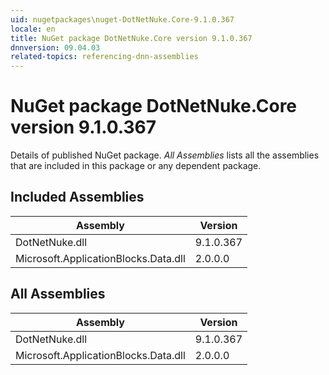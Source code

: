 ```yaml
---
uid: nugetpackages\nuget-DotNetNuke.Core-9.1.0.367
locale: en
title: NuGet package DotNetNuke.Core version 9.1.0.367
dnnversion: 09.04.03
related-topics: referencing-dnn-assemblies
---
```


# NuGet package DotNetNuke.Core version 9.1.0.367
Details of published NuGet package.
*All Assemblies* lists all the assemblies that are included in this package or any dependent package.

## Included Assemblies

|Assembly|Version|
|---|---|
|DotNetNuke.dll|9.1.0.367|
|Microsoft.ApplicationBlocks.Data.dll|2.0.0.0|

## All Assemblies

|Assembly|Version|
|---|---|
|DotNetNuke.dll|9.1.0.367|
|Microsoft.ApplicationBlocks.Data.dll|2.0.0.0|

